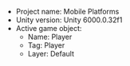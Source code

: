 <!-- UNITY CODE ASSIST INSTRUCTIONS START -->
- Project name: Mobile Platforms
- Unity version: Unity 6000.0.32f1
- Active game object:
  - Name: Player
  - Tag: Player
  - Layer: Default
<!-- UNITY CODE ASSIST INSTRUCTIONS END -->